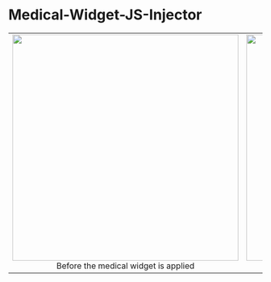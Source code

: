 # Medical-Widget-JS-Injector

<table>
  <tr>
    <td>
      <div align="center">
        <img src="https://github.com/tyborgg/Medical-Widget-JS-Injector/assets/72320023/b120a0c7-3e94-4d7d-8805-12fd18663843" height="448">
        <div>Before the medical widget is applied</div>
      </div>
    </td>
    <td>
      <div align="center">
        <img src="https://github.com/tyborgg/Medical-Widget-JS-Injector/assets/72320023/c0a90168-f92a-419f-911c-c5f959affe1d" height="448">
        <div>After the medical widget is applied</div>
      </div>
    </td>
  </tr>
</table>
